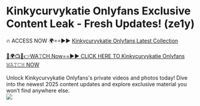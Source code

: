 # Kinkycurvykatie Onlyfans Exclusive Content Leak - Fresh Updates! (ze1y)

🔥 ACCESS NOW 🌍==►► <a href="https://tinyurl.com/kvy9nzfs" rel="nofollow">Kinkycurvykatie Onlyfans Latest Collection</a>
<br><br>
[🔴🌍📺📱👉WA𝚃CH Now==►► CLICK HERE TO Kinkycurvykatie Onlyfans 𝚆𝙰𝚃𝙲𝙷 NOW](https://tinyurl.com/kvy9nzfs)
<br><br>
Unlock Kinkycurvykatie Onlyfans's private videos and photos today! Dive into the newest 2025 content updates and explore exclusive material you won’t find anywhere else.
<br>
<a href="https://tinyurl.com/kvy9nzfs" rel="nofollow" data-target="animated-image.originalLink"><img src="https://camo.githubusercontent.com/8a4f000d20f83aca3bf7ec5f350d767afa0574a8a352519fd8cfa583a6f93a33/68747470733a2f2f692e696d6775722e636f6d2f644a486b345a712e676966" data-canonical-src="https://i.imgur.com/dJHk4Zq.gif" style="max-width: 100%; display: inline-block;" data-target="animated-image.originalImage"></a>
<br>
